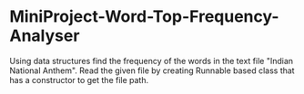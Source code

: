 # MiniProject-Word-Top-Frequency-Analyser
Using data structures  find the frequency of the words in the text file "Indian National Anthem". Read the given file by creating Runnable based class that has a constructor to get the file path.
